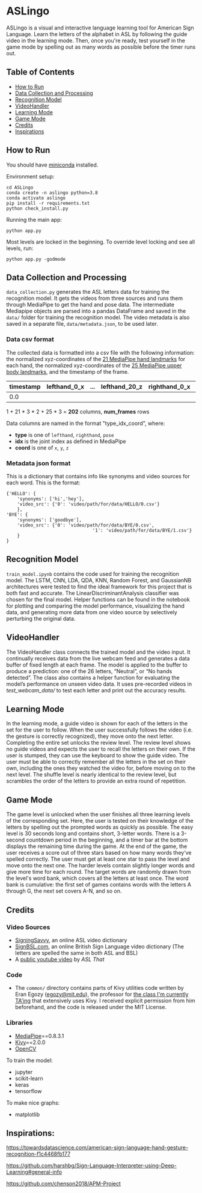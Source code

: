 # ASLingo

ASLingo is a visual and interactive language learning tool for American Sign Language. Learn the letters of the alphabet in ASL by following the guide video in the learning mode. Then, once you're ready, test yourself in the game mode by spelling out as many words as possible before the timer runs out.

## Table of Contents

- [How to Run](#how-to-run)
- [Data Collection and Processing](#data-collection-and-processing)
- [Recognition Model](#recognition-model)
- [VideoHandler](#videohandler)
- [Learning Mode](#learning-mode)
- [Game Mode](#game-mode)
- [Credits](#credits)
- [Inspirations](#inspirations)

## How to Run

You should have [miniconda](https://docs.conda.io/en/latest/miniconda.html) installed.

Environment setup:

```
cd ASLingo
conda create -n aslingo python=3.8
conda activate aslingo
pip install -r requirements.txt
python check_install.py
```

Running the main app:

```
python app.py
```

Most levels are locked in the beginning. To override level locking and see all levels, run:

```
python app.py -godmode
```

## Data Collection and Processing

`data_collection.py` generates the ASL letters data for training the recognition model. It gets the videos from three sources and runs them through MediaPipe to get the hand and pose data. The intermediate Mediapipe objects are parsed into a pandas DataFrame and saved in the `data/` folder for training the recognition model. The video metadata is also saved in a separate file, `data/metadata.json`, to be used later.

### Data csv format

The collected data is formatted into a csv file with the following information: the normalized xyz-coordinates of the [21 MediaPipe hand landmarks](https://google.github.io/mediapipe/images/mobile/hand_landmarks.png) for each hand, the normalized xyz-coordinates of the [25 MediaPipe upper body landmarks](https://google.github.io/mediapipe/images/mobile/pose_tracking_upper_body_landmarks.png), and the timestamp of the frame. 

| timestamp | lefthand_0_x | ...  | lefthand_20_z | righthand_0_x | ...  | righthand_20_z | pose_0_x | ...  | pose_24_z |
| --------- | ------------ | ---- | ------------- | ------------- | ---- | -------------- | -------- | ---- | --------- |
| 0.0       |              |      |               |               |      |                |          |      |           |

1 + 21 * 3 * 2 + 25 * 3 = **202** columns, **num_frames** rows

Data columns are named in the format "type_idx_coord", where:

- **type** is one of `lefthand`, `righthand`, `pose`
- **idx** is the joint index as defined in MediaPipe
- **coord** is one of `x`, `y`, `z`

### Metadata json format

This is a dictionary that contains info like synonyms and video sources for each word. This is the format:

```
{'HELLO': {
	'synonyms': ['hi','hey'], 
	'video_src': {'0': 'video/path/for/data/HELLO/0.csv'}
	},
'BYE': {
 	'synonyms': ['goodbye'],
 	'video_src': {'0': 'video/path/for/data/BYE/0.csv',
 								'1': 'video/path/for/data/BYE/1.csv'}
	}
}
```

## Recognition Model

`train_model.ipynb` contains the code used for training the recognition model. The LSTM, CNN, LDA, QDA, KNN, Random Forest, and GaussianNB architectures were tested to find the ideal framework for this project that is both fast and accurate. The LinearDiscriminantAnalysis classifier was chosen for the final model. Helper functions can be found in the notebook for plotting and comparing the model performance, visualizing the hand data, and generating more data from one video source by selectively perturbing the original data.

## VideoHandler

The VideoHandler class connects the trained model and the video input. It continually receives data from the live webcam feed and generates a data buffer of fixed length at each frame. The model is applied to the buffer to produce a prediction: one of the 26 letters, “Neutral”, or “No hands detected”. The class also contains a helper function for evaluating the model’s performance on unseen video data. It uses pre-recorded videos in *test_webcam_data/* to test each letter and print out the accuracy results.

## Learning Mode

In the learning mode, a guide video is shown for each of the letters in the set for the user to follow. When the user successfully follows the video (i.e. the gesture is correctly recognized), they move onto the next letter. Completing the entire set unlocks the review level. The review level shows no guide videos and expects the user to recall the letters on their own. If the user is stumped, they can use the keyboard to show the guide video. The user must be able to correctly remember all the letters in the set on their own, including the ones they watched the video for, before moving on to the next level. The shuffle level is nearly identical to the review level, but scrambles the order of the letters to provide an extra round of repetition.

## Game Mode

The game level is unlocked when the user finishes all three learning levels of the corresponding set. Here, the user is tested on their knowledge of the letters by spelling out the prompted words as quickly as possible. The easy level is 30 seconds long and contains short, 3-letter words. There is a 3-second countdown period in the beginning, and a timer bar at the bottom displays the remaining time during the game. At the end of the game, the user receives a score out of three stars based on how many words they’ve spelled correctly. The user must get at least one star to pass the level and move onto the next one. The harder levels contain slightly longer words and give more time for each round. The target words are randomly drawn from the level's word bank, which covers all the letters at least once. The word bank is cumulative: the first set of games contains words with the letters A through G, the next set covers A-N, and so on.

## Credits

### Video Sources

- [SigningSavvy](https://www.signingsavvy.com/), an online ASL video dictionary
- [SignBSL.com](https://www.signbsl.com/), an online British Sign Language video dictionary (The letters are spelled the same in both ASL and BSL)
- A [public youtube video](https://www.youtube.com/watch?v=tkMg8g8vVUo) by *ASL That*

### Code

- The `common/` directory contains parts of Kivy utilities code written by Eran Egozy (egozy@mit.edu), the professor for [the class I'm currently TA'ing](https://musictech.mit.edu/ims) that extensively uses Kivy. I received explicit permission from him beforehand, and the code is released under the MIT License.

### Libraries

- [MediaPipe](https://google.github.io/mediapipe/getting_started/python)==0.8.3.1
- [Kivy](https://kivy.org/doc/stable/gettingstarted/installation.html)==2.0.0
- [OpenCV](https://pypi.org/project/opencv-python/)

To train the model:

- jupyter
- scikit-learn
- keras
- tensorflow

To make nice graphs:

- matplotlib

## Inspirations:

https://towardsdatascience.com/american-sign-language-hand-gesture-recognition-f1c4468fb177

https://github.com/harshbg/Sign-Language-Interpreter-using-Deep-Learning#general-info

https://github.com/chenson2018/APM-Project

